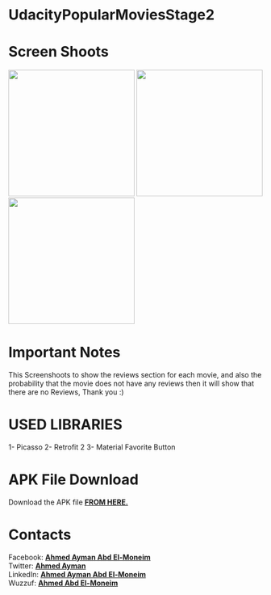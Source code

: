 # UdacityPopularMoviesStage2

# Screen Shoots
<p align="left">
  <img src="https://i.imgur.com/yRI4jMb.jpg" width="250"/>
  <img src="https://i.imgur.com/Uly1be4.jpg" width="250"/>
  <img src="https://i.imgur.com/whUNYLQ.jpg" width="250"/> 
 </p>
 
 # Important Notes

This Screenshoots to show the reviews section for each movie, and also the probability that the movie does not have any reviews then it will show that there are no Reviews, Thank you :)

# USED LIBRARIES 

1- Picasso 
2- Retrofit 2
3- Material Favorite Button

# APK File Download

Download the APK file <b><a href="https://goo.gl/zvp9TD">FROM HERE.</a></b>
# Contacts

Facebook: <b><a href="https://www.facebook.com/a.ayman1996">        Ahmed Ayman Abd El-Moneim</a></b></br>
Twitter:  <b><a href="https://twitter.com/Ahmeda1708">          Ahmed Ayman </a></b></br>
LinkedIn: <b><a href="https://www.linkedin.com/in/ahmeda1708/"> Ahmed Ayman Abd El-Moneim </a></b></br>
Wuzzuf: <b><a href="https://wuzzuf.net/me/AhmedA2305">              Ahmed Abd El-Moneim </a></b></br>
